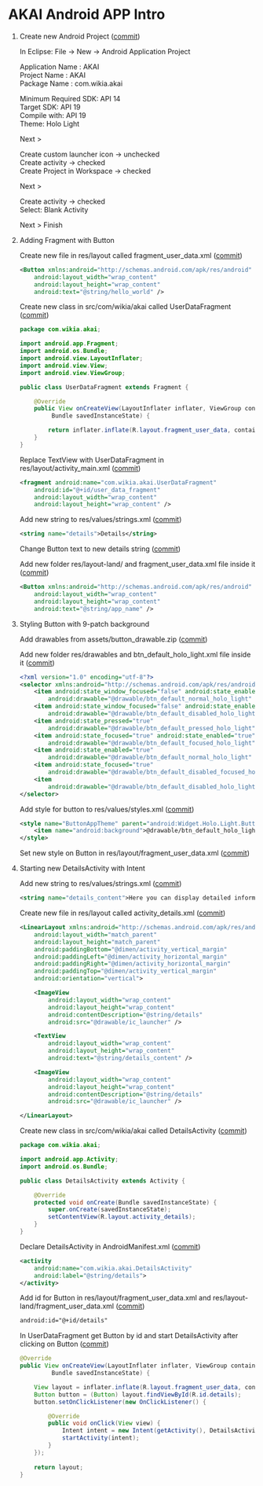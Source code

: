 # AKAI Android APP Intro

1. Create new Android Project ([commit](https://github.com/Wikia/workshops-android/commit/8887a7e89a26005878283197d836f61d04cd4d0a))

   In Eclipse: File -> New -> Android Application Project

   Application Name : AKAI  
   Project Name : AKAI  
   Package Name : com.wikia.akai

   Minimum Required SDK: API 14  
   Target SDK: API 19  
   Compile with: API 19  
   Theme: Holo Light

   Next >

   Create custom launcher icon -> unchecked  
   Create activity -> checked  
   Create Project in Workspace -> checked

   Next >

   Create activity -> checked  
   Select: Blank Activity

   Next >
   Finish
   
2. Adding Fragment with Button
   
   Create new file in res/layout called fragment_user_data.xml ([commit](https://github.com/Wikia/workshops-android/commit/1284c8e185d2b57558d927cb810ddc76289ea35a))
   ```xml
   <Button xmlns:android="http://schemas.android.com/apk/res/android"
       android:layout_width="wrap_content"
       android:layout_height="wrap_content"
       android:text="@string/hello_world" />
   ```	
   
   Create new class in src/com/wikia/akai called UserDataFragment ([commit](https://github.com/Wikia/workshops-android/commit/48f04a9a48703ee20c1d1baf61009e2f7a99eb3b))
   ```java
   package com.wikia.akai;

   import android.app.Fragment;
   import android.os.Bundle;
   import android.view.LayoutInflater;
   import android.view.View;
   import android.view.ViewGroup;

   public class UserDataFragment extends Fragment {

       @Override
       public View onCreateView(LayoutInflater inflater, ViewGroup container,
            Bundle savedInstanceState) {

           return inflater.inflate(R.layout.fragment_user_data, container, false);
       }
   }
   ``` 
   
   Replace TextView with UserDataFragment in res/layout/activity_main.xml ([commit](https://github.com/Wikia/workshops-android/commit/ee4fcb958b38f42098d3f00f701083040ded5085))
   ```xml
   <fragment android:name="com.wikia.akai.UserDataFragment"
       android:id="@+id/user_data_fragment"
       android:layout_width="wrap_content"
       android:layout_height="wrap_content" />
   ```	
   Add new string to res/values/strings.xml ([commit](https://github.com/Wikia/workshops-android/commit/03f4d3aeb267f0b4e65e832b2a90ae6af68578ff))
   ```xml
   <string name="details">Details</string>
   ```	
   
   Change Button text to new details string ([commit](https://github.com/Wikia/workshops-android/commit/727d3ddbc12eece02c997cf21ee36c2aeb43eec4))
   
   Add new folder res/layout-land/ and fragment_user_data.xml file inside it ([commit](https://github.com/Wikia/workshops-android/commit/5a95f137b53091f2b6a2547ee887071790ef7283))
   ```xml
   <Button xmlns:android="http://schemas.android.com/apk/res/android"
       android:layout_width="wrap_content"
       android:layout_height="wrap_content"
       android:text="@string/app_name" />
   ```	
   
3. Styling Button with 9-patch background

   Add drawables from assets/button_drawable.zip ([commit](https://github.com/Wikia/workshops-android/commit/1099552647e40bba55d75dd127c83aabbc40e66a))
   
   Add new folder res/drawables and btn_default_holo_light.xml file inside it ([commit](https://github.com/Wikia/workshops-android/commit/44cfa284d6db024c45b66468014ec794164fdc6d))
   ```xml
   <?xml version="1.0" encoding="utf-8"?>
   <selector xmlns:android="http://schemas.android.com/apk/res/android">
       <item android:state_window_focused="false" android:state_enabled="true"
           android:drawable="@drawable/btn_default_normal_holo_light" />
       <item android:state_window_focused="false" android:state_enabled="false"
           android:drawable="@drawable/btn_default_disabled_holo_light" />
       <item android:state_pressed="true"
           android:drawable="@drawable/btn_default_pressed_holo_light" />
       <item android:state_focused="true" android:state_enabled="true"
           android:drawable="@drawable/btn_default_focused_holo_light" />
       <item android:state_enabled="true"
           android:drawable="@drawable/btn_default_normal_holo_light" />
       <item android:state_focused="true"
           android:drawable="@drawable/btn_default_disabled_focused_holo_light" />
       <item
           android:drawable="@drawable/btn_default_disabled_holo_light" />
   </selector>
   ```	
   
   Add style for button to res/values/styles.xml ([commit](https://github.com/Wikia/workshops-android/commit/dae03f21a610f547754413d0c5396c9db48985b4))
   ```xml
   <style name="ButtonAppTheme" parent="android:Widget.Holo.Light.Button">
       <item name="android:background">@drawable/btn_default_holo_light</item>
   </style>
   ```	
   
   Set new style on Button in res/layout/fragment_user_data.xml ([commit](https://github.com/Wikia/workshops-android/commit/b81c3939873b9f5bea36711184d6c3013e253365))
   
4. Starting new DetailsActivity with Intent

   Add new string to res/values/strings.xml ([commit](https://github.com/Wikia/workshops-android/commit/05dc1636b77579ecbcdf1ed8b35e55a55a42c6a7))
   ```xml
   <string name="details_content">Here you can display detailed information about selected item</string>
   ```	
   
   Create new file in res/layout called activity_details.xml ([commit](https://github.com/Wikia/workshops-android/commit/9041ec5ab5a18bb7bab5f2dc7b5f20ffe6c2c54d))
   ```xml
   <LinearLayout xmlns:android="http://schemas.android.com/apk/res/android"
       android:layout_width="match_parent"
       android:layout_height="match_parent"
       android:paddingBottom="@dimen/activity_vertical_margin"
       android:paddingLeft="@dimen/activity_horizontal_margin"
       android:paddingRight="@dimen/activity_horizontal_margin"
       android:paddingTop="@dimen/activity_vertical_margin" 
       android:orientation="vertical">

       <ImageView
           android:layout_width="wrap_content"
           android:layout_height="wrap_content"
           android:contentDescription="@string/details"
           android:src="@drawable/ic_launcher" />

       <TextView
           android:layout_width="wrap_content"
           android:layout_height="wrap_content"
           android:text="@string/details_content" />

       <ImageView
           android:layout_width="wrap_content"
           android:layout_height="wrap_content"
           android:contentDescription="@string/details"
           android:src="@drawable/ic_launcher" />

   </LinearLayout>
   ```
   
   Create new class in src/com/wikia/akai called DetailsActivity ([commit](https://github.com/Wikia/workshops-android/commit/ad6217adddd11126174852ff816737d9fb588666))
   ```java
   package com.wikia.akai;

   import android.app.Activity;
   import android.os.Bundle;

   public class DetailsActivity extends Activity {

       @Override
       protected void onCreate(Bundle savedInstanceState) {
           super.onCreate(savedInstanceState);
           setContentView(R.layout.activity_details);
       }
   }
   ```
   
   Declare DetailsActivity in AndroidManifest.xml ([commit](https://github.com/Wikia/workshops-android/commit/94f47e0decfb26555f2c03b72948b329a40e6412))
   ```xml
   <activity
       android:name="com.wikia.akai.DetailsActivity"
       android:label="@string/details">
   </activity>
   ```	
   
   Add id for Button in res/layout/fragment_user_data.xml and res/layout-land/fragment_user_data.xml ([commit](https://github.com/Wikia/workshops-android/commit/0aba3f55dd72e6ec284ff5c843d2052471f09e26))
   ```xml
   android:id="@+id/details"
   ```	
   
   In UserDataFragment get Button by id and start DetailsActivity after clicking on Button ([commit](https://github.com/Wikia/workshops-android/commit/20129db44c4bff0e11bfba903b4342b72e806981))
   ```java
   @Override
   public View onCreateView(LayoutInflater inflater, ViewGroup container,
            Bundle savedInstanceState) {

       View layout = inflater.inflate(R.layout.fragment_user_data, container, false);
       Button button = (Button) layout.findViewById(R.id.details);
       button.setOnClickListener(new OnClickListener() {

           @Override
           public void onClick(View view) {
               Intent intent = new Intent(getActivity(), DetailsActivity.class);
               startActivity(intent);
           }
       });
        
       return layout;
   }
   ```	   